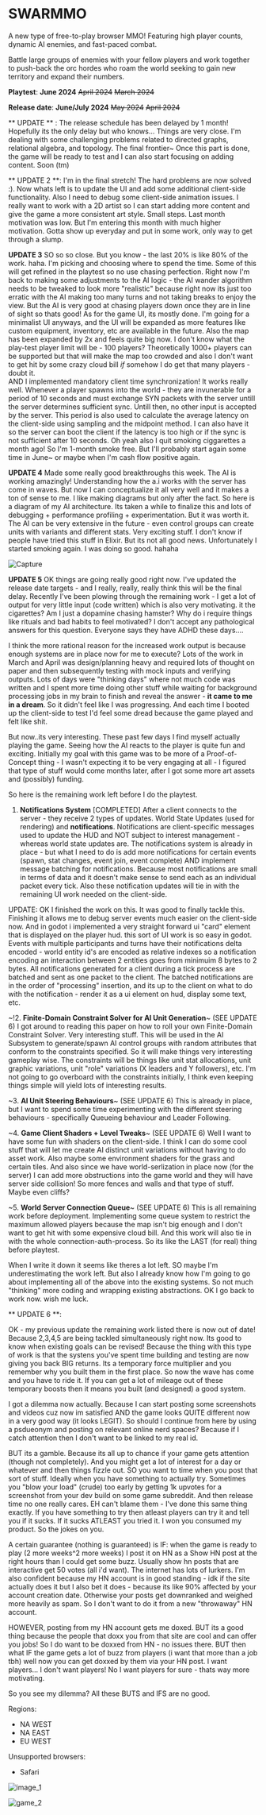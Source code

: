 # SWARMMO

A new type of free-to-play browser MMO! Featuring high player counts, dynamic AI enemies, and fast-paced combat. 

Battle large groups of enemies with your fellow players and work together to push-back the orc hordes who roam the world seeking to gain new territory and expand their numbers. 






**Playtest**:  **June 2024** ~~April 2024~~ ~~March 2024~~ 

**Release date**: **June/July 2024** ~~May 2024~~ ~~April 2024~~ 

** UPDATE ** : The release schedule has been delayed by 1 month! Hopefully its the only delay but who knows...
Things are very close. I'm dealing with some challenging problems related to directed graphs, relational algebra, and topology. The final frontier~
Once this part is done, the game will be ready to test and I can also start focusing on adding content. Soon (tm)

** UPDATE 2 **: I'm in the final stretch! The hard problems are now solved :). Now whats left is to update the UI and add some additional client-side functionality. Also I need to debug some client-side animation issues. I really want to work with a 2D artist so I can start adding more content and give the game a more consistent art style. Small steps.
Last month motivation was low. But I'm entering this month with much higher motivation. Gotta show up everyday and put in some work, only way to get through a slump. 

**UPDATE 3** SO so so close. But you know - the last 20% is like 80% of the work. haha. I'm picking and choosing where to spend the time. Some of this will get refined in the playtest so no use chasing perfection. Right now I'm back to making some adjustments to the AI logic - the AI wander algorithm needs to be tweaked to look more "realistic" because right now its just too erratic with the AI making too many turns and not taking breaks to enjoy the view. But the AI is very good at chasing players down once they are in line of sight so thats good! As for the game UI, its mostly done. I'm going for a minimalist UI anyways, and the UI will be expanded as more features like custom equipment, inventory, etc are available in the future. Also the map has been expanded by 2x  and feels quite big now. I don't know what the play-test player limit will be - 100 players? Theoretically 1000+ players can be supported but that will make the map too crowded and also I don't want to get hit by some crazy cloud bill *if* somehow I do get that many players - doubt it.  
AND I implemented mandatory client time synchronization! It works really well. Whenever a player spawns into the world - they are invunerable for a period of 10 seconds and must exchange SYN packets with the server untill the server determines sufficient sync. Untill then, no other input is accepted by the server. This period is also used to calculate the average latency on the client-side using sampling and the midpoint method. I can also have it so the server can boot the client if the latency is too high or if the sync is not sufficient after 10 seconds. 
Oh yeah also I quit smoking ciggarettes a month ago! So I'm 1-month smoke free. But I'll probably start again some time in June~ or maybe when I'm cash flow positive again. 



**UPDATE 4** Made some really good breakthroughs this week. The AI is working amazingly! Understanding how the a.i works with the server has come in waves. But now I can conceptualize it all very well and it makes a ton of sense to me. I like making diagrams but only after the fact. So here is a diagram of my AI architecture. Its taken a while to finalize this and lots of debugging + performance profiling + experimentation. But it was worth it. The AI can be very extensive in the future - even control groups can create units with variants and different stats. Very exciting stuff. I don't know if people have tried this stuff in Elixir. But its not all good news. Unfortunately I started smoking again. I was doing so good. hahaha

![Capture](https://github.com/mikhmha/SWARMMO/assets/75456828/cd6ea3bc-9fa1-490d-97c2-f2ed5e62500a)


**UPDATE 5** OK things are going really good right now. I've updated the release date targets - and I really, really, really think this will be the final delay. Recently I've been plowing through the remaining work - I get a lot of output for very little input (code written) which is also very motivating. it the cigarettes? Am I just a dopamine chasing hamster? Why do i require things like rituals and bad habits to feel motivated? I don't accept any pathological answers for this question. Everyone says they have ADHD these days....

I think the more rational reason for the increased work output is because enough systems are in place now for me to execute? Lots of the work in March and April was design/planning heavy and required lots of thought on paper and then subsequently testing with mock inputs and verifying outputs. Lots of days were "thinking days" where not much code was written and I spent more time doing other stuff while waiting for background processing jobs in my brain to finish and reveal the answer - __it came to me in a dream__. So it didn't feel like I was progressing. And each time I booted up the client-side to test I'd feel some dread because the game played and felt like shit. 

But now..its very interesting. These past few days I find myself actually playing the game. Seeing how the AI reacts to the player is quite fun and exciting. Initially my goal with this game was to be more of a Proof-of-Concept thing - I wasn't expecting it to be very engaging at all - I figured that type of stuff would come months later, after I got some more art assets and (possibly) funding.   

So here is the remaining work left before I do the playtest. 

1. **Notifications System** [COMPLETED]
After a client connects to the server - they receive 2 types of updates. World State Updates (used for rendering) and **notifications**. Notifications are client-specific messages used to update the HUD and NOT subject to interest management - whereas world state updates are. The notifications system is already in place - but what I need to do is add more notifications for certain events (spawn, stat changes, event join, event complete) AND implement message batching for notifications. Because most notifications are small in terms of data and it doesn't make sense to send each as an individual packet every tick.  Also these notification updates will tie in with the remaining UI work needed on the client-side. 

UPDATE: OK I finished the work on this. It was good to finally tackle this. Finishing it allows me to debug server events much easier on the client-side now. And in godot i implemented a very straight forward ui "card" element that is displayed on the player hud. this sort of UI work is so easy in godot. Events with multiple participants and turns have their notifications delta encoded - world entity id's are encoded as relative indexes so a notification encoding an interaction between 2 entities goes from minimuim 8 bytes to 2 bytes. All notifications generated for a client during a tick process are batched and sent as one packet to the client. The batched notifications are in the order of "processing" insertion, and its up to the client on what to do with the notification - render it as a ui element on hud, display some text, etc. 

~!2. **Finite-Domain Constraint Solver for AI Unit Generation**~ (SEE UPDATE 6)
I got around to reading this paper on how to roll your own Finite-Domain Constraint Solver. Very interesting stuff. This will be used in the AI Subsystem to generate/spawn AI control groups with random attributes that conform to the constraints specified. So it will make things very interesting gameplay wise. The constraints will be things like unit stat allocations, unit graphic variations, unit "role" variations (X leaders and Y followers), etc. I'm not going to go overboard with the constraints initially, I think even keeping things simple will yield lots of interesting results. 

~3. **AI Unit Steering Behaviours**~ (SEE UPDATE 6)
This is already in place, but I want to spend some time experimenting with the different steering behaviours - specifically Queueing behaviour and Leader Following. 

~4. **Game Client Shaders + Level Tweaks**~ (SEE UPDATE 6)
Well I want to have some fun with shaders on the client-side. I think I can do some cool stuff that will let me create AI distinct unit variations without having to do asset work. Also maybe some environment shaders for the grass and certain tiles. And also since we have world-serlization in place now (for the server) I can add more obstructions into the game world and they will have server side collision! So more fences and walls and that type of stuff. Maybe even cliffs? 

~5. **World Server Connection Queue**~  (SEE UPDATE 6)
This is all remaining work before deployment. Implementing some queue system to restrict the maximum allowed players because the map isn't big enough and I don't want to get hit with some expensive cloud bill. And this work will also tie in with the whole connection-auth-process. So its like the LAST (for real) thing before playtest. 

When I write it down it seems like theres a lot left. SO maybe I'm underestimating the work left. But also I already know how I'm going to go about implementing all of the above into the existing systems. So not much "thinking" more coding and wrapping existing abstractions. OK I go back to work now. wish me luck. 


** UPDATE 6 **: 

OK - my previous update the remaining work listed there is now out of date! Because 2,3,4,5 are being tackled simultaneously right now. Its good to know when existing goals can be revised! Because the thing with this type of work is that the systens you've spent time building and testing are now giving you back BIG returns. Its a temporary force multiplier and you remember why you built them in the first place. So now the wave has come and you have to ride it. If you can get a lot of mileage out of these temporary boosts then it means you built (and designed) a good system. 

I got a dilemma now actually. Because I can start posting some screenshots and videos cuz now im satisfied AND the game looks QUITE different now in a very good way (it looks LEGIT). So should I continue from here by using a psdueonym and posting on relevant online nerd spaces? Because if I catch attention then I don't want to be linked to my real id. 

BUT its a gamble. Because its all up to chance if your game gets attention (though not completely). And you might get a lot of interest for a day or whatever and then things fizzle out. SO you want to time when you post that sort of stuff. Ideally when you have something to actually try. Sometimes you "blow your load" (crude) too early by getting 1k upvotes for a screenshot from your dev build on some game subreddit. And then release time no one really cares. EH can't blame them - I've done this same thing exactly. If you have something to try then atleast players can try it and tell you if it sucks. If it sucks ATLEAST you tried it. I won you consumed my product. So the jokes on you. 

A certain guarantee (nothing is guaranteed) is IF:  when the game is ready to play (2 more weeks^2 more weeks) I post it on HN as a Show HN post at the right hours than I could get some buzz. Usually show hn posts that are interactive get 50 votes (all i'd want). The internet has lots of lurkers. I'm also confident because my HN account is in good standing - idk if the site actually does it but I also bet it does - because its like 90% affected by your account creation date. Otherwise your posts get downranked and weighed more heavily as spam. So I don't want to do it from a new "throwaway" HN account. 

HOWEVER, posting from my HN account gets me doxed. BUT its a good thing because the people that doxx you from that site are cool and can offer you jobs! So I do want to be doxxed from HN - no issues there. BUT then what IF the game gets a lot of buzz from players (i want that more than a job tbh) well now you can get doxxed by them via your HN post. I want players... I don't want players! No I want players for sure - thats way more motivating. 


So you see my dilemma? All these BUTS and IFS are no good.  



Regions:

- NA WEST
- NA EAST
- EU WEST


Unsupported browsers:
- Safari





![image_1](https://github.com/mikhmha/SWARMMO/assets/75456828/de69cda4-665a-4762-85eb-77221634d586)

![game_2](https://github.com/mikhmha/SWARMMO/assets/75456828/dafca50b-538e-4e43-971b-48d3ac1ce8d8)
